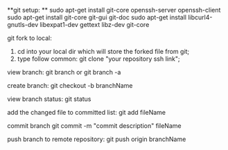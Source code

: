 **git setup: **
  sudo apt-get install git-core openssh-server openssh-client
  sudo apt-get install git-core git-gui git-doc
  sudo apt-get install libcurl4-gnutls-dev libexpat1-dev gettext libz-dev git-core
  
git fork to local:
  1. cd into your local dir which will store the forked file from git;
  2. type follow common: 
          git clone "your repository ssh link";
          
view branch:
     git branch
    or
     git branch -a
     
create branch:
       git checkout -b branchName

view branch status:
     git status
     
add the changed file to committed list:
    git add fileName

commit branch
       git commit -m "commit description" fileName
       
push branch to remote repository:
     git push origin branchName
